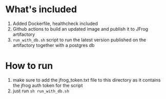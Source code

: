 # What's included
1. Added Dockerfile, healthcheck included
2. Github actions to build an updated image and publish it to JFrog artifactory
3. `run_with_db.sh` script to run the latest version published on the artifactory together with a postgres db

# How to run
1. make sure to add the jfrog_token.txt file to this directory as it contains the jfrog auth token for the script
2. just run `sh run_with_db.sh`

